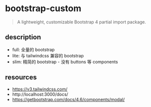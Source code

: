 # bootstrap-custom
> A lightweight, customizable Bootstrap 4 partial import package.

## description
- full: 全量的 bootstrap
- lite: 与 tailwindcss 兼容的 bootstrap
- slim: 精简的 bootstrap - 没有 buttons 等 components

## resources
- https://v3.tailwindcss.com/
- http://localhost:3000/docs/
- https://getbootstrap.com/docs/4.6/components/modal/